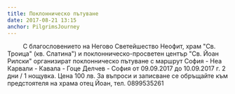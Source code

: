 ```yaml
---
title: Поклонническо пътуване
date: 2017-08-21 13:15
anchor: PilgrimsJourney
---
```

&nbsp;&nbsp;&nbsp;&nbsp;&nbsp;&nbsp;&nbsp;&nbsp;
С благословението на Негово Светейшество Неофит, храм "Св. Троица" (кв. Слатина") и поклонническо-просветен център "Св. Йоан Рилски" организират поклонническо пътуване с маршрут София - Неа Карвали - Кавала - Гоце Делчев - София от 09.09.2017 до 10.09.2017 г. 2 дни / 1 нощувка. Цена 100 лв. За въпроси и записване се обръщайте към предстоятеля на храма отец Йоан, тел. 0899535261
